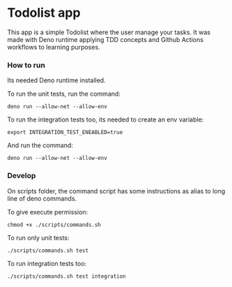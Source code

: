 # Todolist app

This app is a simple Todolist where the user manage your tasks. It was made with
Deno runtime applying TDD concepts and Github Actions workflows to learning
purposes.

### How to run

Its needed Deno runtime installed.

To run the unit tests, run the command:

```shell
deno run --allow-net --allow-env
```

To run the integration tests too, its needed to create an env variable:

```shell
export INTEGRATION_TEST_ENEABLED=true
```

And run the command:

```shell
deno run --allow-net --allow-env
```

### Develop

On scripts folder, the command script has some instructions as alias to long
line of deno commands.

To give execute permission:

```shell
chmod +x ./scripts/commands.sh
```

To run only unit tests:

```shell
./scripts/commands.sh test
```

To run integration tests too:

```shell
./scripts/commands.sh test integration
```
